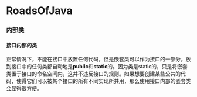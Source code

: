 # RoadsOfJava

### 内部类
#### 接口内部的类
正常情况下，不能在接口中放置任何代码，但是嵌套类可以作为接口的一部分。放到接口中的任何类都自动地是**public**和**static**的。因为类是static的，只是将嵌套类置于接口的命名空间内，这并不违反接口的规则。如果想要创建某些公共的代码，使得它们可以被某个接口的所有不同实现所共用，那么使用接口内部的嵌套类会显得很方便。
